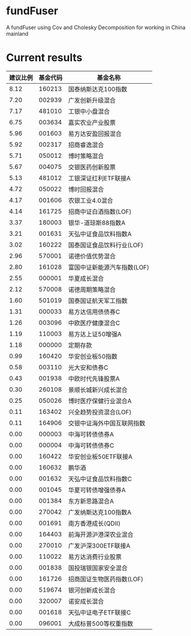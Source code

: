 # fundFuser
A fundFuser using Cov and Cholesky Decomposition for working in China mainland

# Current results
| 建议比例 | 基金代码 | 基金名称 | 
| ----|----|----|
|  8.12 | 160213 | 国泰纳斯达克100指数 |
|  7.20 | 002939 | 广发创新升级混合 |
|  7.17 | 481010 | 工银中小盘混合 |
|  6.75 | 003634 | 嘉实农业产业股票 |
|  5.96 | 001603 | 易方达安盈回报混合 |
|  5.92 | 002317 | 招商睿逸混合 |
|  5.71 | 050012 | 博时策略混合 |
|  5.67 | 004075 | 交银医药创新股票 |
|  5.13 | 481012 | 工银深证红利ETF联接A |
|  4.72 | 050022 | 博时回报混合 |
|  4.17 | 001606 | 农银工业4.0混合 |
|  4.14 | 161725 | 招商中证白酒指数(LOF) |
|  3.37 | 180003 | 银华-道琼斯88指数A |
|  3.21 | 001631 | 天弘中证食品饮料指数A |
|  3.02 | 160222 | 国泰国证食品饮料行业(LOF) |
|  2.96 | 570001 | 诺德价值优势混合 |
|  2.80 | 161028 | 富国中证新能源汽车指数(LOF) |
|  2.55 | 000001 | 华夏成长混合 |
|  2.12 | 570008 | 诺德周期策略混合 |
|  1.60 | 501019 | 国泰国证航天军工指数 |
|  1.31 | 000033 | 易方达信用债债券C |
|  1.26 | 003096 | 中欧医疗健康混合C |
|  1.19 | 110003 | 易方达上证50增强A |
|  1.18 | 000000 | 定期存款 |
|  0.99 | 160420 | 华安创业板50指数 |
|  0.58 | 003110 | 光大安和债券C |
|  0.43 | 001938 | 中欧时代先锋股票A |
|  0.30 | 260108 | 景顺长城新兴成长混合 |
|  0.25 | 050026 | 博时医疗保健行业混合A |
|  0.11 | 163402 | 兴全趋势投资混合(LOF) |
|  0.11 | 164906 | 交银中证海外中国互联网指数 |
|  0.00 | 000003 | 中海可转债债券A |
|  0.00 | 000004 | 中海可转债债券C |
|  0.00 | 160422 | 华安创业板50ETF联接A |
|  0.00 | 160632 | 鹏华酒 |
|  0.00 | 001632 | 天弘中证食品饮料指数C |
|  0.00 | 001045 | 华夏可转债增强债券A |
|  0.00 | 001384 | 东方新思路混合A |
|  0.00 | 270042 | 广发纳斯达克100指数A |
|  0.00 | 001691 | 南方香港成长(QDII) |
|  0.00 | 164403 | 前海开源沪港深农业混合 |
|  0.00 | 270010 | 广发沪深300ETF联接A |
|  0.00 | 110022 | 易方达消费行业股票 |
|  0.00 | 001838 | 国投瑞银国家安全混合 |
|  0.00 | 161726 | 招商国证生物医药指数(LOF) |
|  0.00 | 519674 | 银河创新成长混合 |
|  0.00 | 320007 | 诺安成长混合 |
|  0.00 | 001618 | 天弘中证电子ETF联接C |
|  0.00 | 096001 | 大成标普500等权重指数 |
